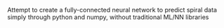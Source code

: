 Attempt to create a fully-connected neural network to predict spiral data simply through python and numpy, without traditional ML/NN libraries